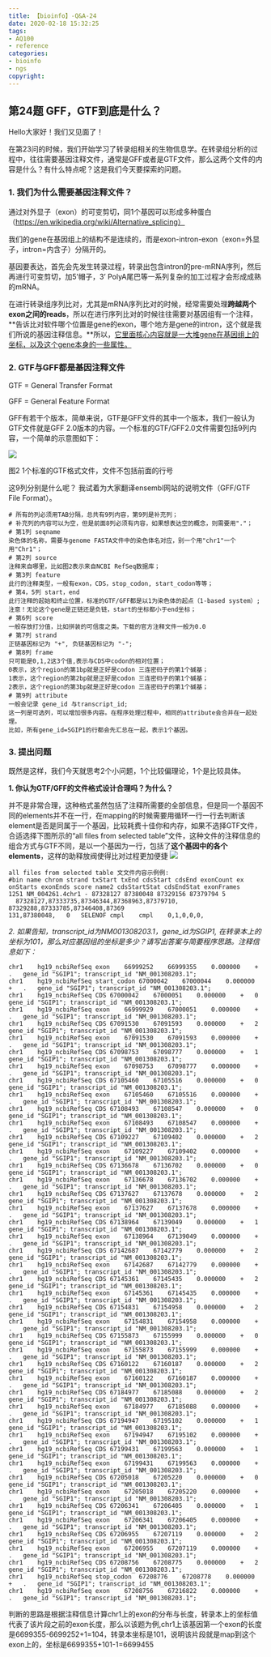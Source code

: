 ```yaml
---
title: 【bioinfo】-Q&A-24
date: 2020-02-18 15:32:25
tags:
- AQ100
- reference
categories:
- bioinfo
- ngs
copyright:
---
```

## 第24题 GFF，GTF到底是什么？
Hello大家好！我们又见面了！

在第23问的时候，我们开始学习了转录组相关的生物信息学。在转录组分析的过程中，往往需要基因注释文件，通常是GFF或者是GTF文件，那么这两个文件的内容是什么？有什么特点呢？这是我们今天要探索的问题。

### 1. 我们为什么需要基因注释文件？
通过对外显子（exon）的可变剪切，同1个基因可以形成多种蛋白（https://en.wikipedia.org/wiki/Alternative_splicing）

我们的gene在基因组上的结构不是连续的，而是exon-intron-exon（exon=外显子，intron=内含子）分隔开的。

基因要表达，首先会先发生转录过程，转录出包含intron的pre-mRNA序列，然后再进行可变剪切，加5’帽子，3’ PolyA尾巴等一系列复杂的加工过程才会形成成熟的mRNA。

在进行转录组序列比对，尤其是mRNA序列比对的时候，经常需要处理**跨越两个exon之间的reads**，所以在进行序列比对的时候往往需要对基因组有一个注释，**告诉比对软件哪个位置是gene的exon，哪个地方是gene的intron，这个就是我们所说的基因注释信息。**所以，<u>它里面核心内容就是一大堆gene在基因组上的坐标，以及这个gene本身的一些属性。</u>

### 2. GTF与GFF都是基因注释文件
GTF = General Transfer Format

GFF = General Feature Format

GFF有若干个版本，简单来说，GTF是GFF文件的其中一个版本，我们一般认为GTF文件就是GFF 2.0版本的内容。一个标准的GTF/GFF2.0文件需要包括9列内容，一个简单的示意图如下：

![](【bioinfo】-Q-A-24/1.jpg)

图2 1个标准的GTF格式文件，文件不包括前面的行号

这9列分别是什么呢？ 我试着为大家翻译ensembl网站的说明文件（GFF/GTF File Format）。

```
# 所有的列必须用TAB分隔，总共有9列内容，第9列是补充列；
# 补充列的内容可以为空，但是前面8列必须有内容，如果想表达空的概念，则需要用"."；
# 第1列 seqname
染色体的名称，需要与genome FASTA文件中的染色体名对应，别一个用"chr1"一个用"Chr1"；
# 第2列 source
注释来自哪里，比如图2表示来自NCBI RefSeq数据库；
# 第3列 feature
此行的注释类型，一般有exon，CDS，stop_codon, start_codon等等；
# 第4，5列 start，end
此行注释的起始和终止位置，标准的GTF/GFF都是以1为染色体的起点（1-based system）;
注意！无论这个gene是正链还是负链，start的坐标都小于end坐标；
# 第6列 score
一般存放打分值，比如拼装的可信度之类。下载的官方注释文件一般为0.0
# 第7列 strand
正链基因标记为 "+", 负链基因标记为 "-";
# 第8列 frame
只可能是0,1,2这3个值,表示与CDS中codon的相对位置；
0表示，这个region的第1bp就是正好是codon 三连密码子的第1个碱基；
1表示，这个region的第2bp就是正好是codon 三连密码子的第1个碱基；
2表示，这个region的第3bp就是正好是codon 三连密码子的第1个碱基；
# 第9列 attribute
一般会记录 gene_id 与transcript_id;
这一列是可选列，可以增加很多内容。在程序处理过程中，相同的attribute会合并在一起处理。
比如，所有gene_id=SGIP1的行都会先汇总在一起，表示1个基因。
```
### 3. 提出问题
既然是这样，我们今天就思考2个小问题，1个比较偏理论，1个是比较具体。

**1. 你认为GTF/GFF的文件格式设计合理吗？为什么？**

并不是非常合理，这种格式虽然包括了注释所需要的全部信息，但是同一个基因不同的elements并不在一行，在mapping的时候需要用循环一行一行去判断该element是否是同属于一个基因，比较耗费十佳你和内存，如果不选择GTF文件，合适选择下图所示的“all files from selected table”文件，这种文件的注释信息的组合方式与GTF不同，是以一个基因为一行，包括了**这个基因中的各个elements**，这样的助释放阀使得比对过程更加便捷
![](【bioinfo】-Q-A-24/2.png)
```
all files from selected table ⽂文件内容示例例:
#bin name chrom strand txStart txEnd cdsStart cdsEnd exonCount ex onStarts exonEnds score name2 cdsStartStat cdsEndStat exonFrames
1251 NM_004261.4chr1 - 87328127 87380048 87329156 87379794 5
  87328127,87333735,87346344,87368963,87379710,   87329288,87333785,87346408,87369
131,87380048,   0   SELENOF cmpl    cmpl    0,1,0,0,0,
```
**2. 如果告知，transcript_id为NM001308203.1*，*gene_id为SGIP1, 在转录本上的坐标为101，那么对应基因组的坐标是多少？请写出答案与简要程序思路。注释信息如下：**

```
chr1	hg19_ncbiRefSeq	exon	66999252	66999355	0.000000	+	.	gene_id "SGIP1"; transcript_id "NM_001308203.1";
chr1	hg19_ncbiRefSeq	start_codon	67000042	67000044	0.000000	+	.	gene_id "SGIP1"; transcript_id "NM_001308203.1";
chr1	hg19_ncbiRefSeq	CDS	67000042	67000051	0.000000	+	0	gene_id "SGIP1"; transcript_id "NM_001308203.1";
chr1	hg19_ncbiRefSeq	exon	66999929	67000051	0.000000	+	.	gene_id "SGIP1"; transcript_id "NM_001308203.1";
chr1	hg19_ncbiRefSeq	CDS	67091530	67091593	0.000000	+	2	gene_id "SGIP1"; transcript_id "NM_001308203.1";
chr1	hg19_ncbiRefSeq	exon	67091530	67091593	0.000000	+	.	gene_id "SGIP1"; transcript_id "NM_001308203.1";
chr1	hg19_ncbiRefSeq	CDS	67098753	67098777	0.000000	+	1	gene_id "SGIP1"; transcript_id "NM_001308203.1";
chr1	hg19_ncbiRefSeq	exon	67098753	67098777	0.000000	+	.	gene_id "SGIP1"; transcript_id "NM_001308203.1";
chr1	hg19_ncbiRefSeq	CDS	67105460	67105516	0.000000	+	0	gene_id "SGIP1"; transcript_id "NM_001308203.1";
chr1	hg19_ncbiRefSeq	exon	67105460	67105516	0.000000	+	.	gene_id "SGIP1"; transcript_id "NM_001308203.1";
chr1	hg19_ncbiRefSeq	CDS	67108493	67108547	0.000000	+	0	gene_id "SGIP1"; transcript_id "NM_001308203.1";
chr1	hg19_ncbiRefSeq	exon	67108493	67108547	0.000000	+	.	gene_id "SGIP1"; transcript_id "NM_001308203.1";
chr1	hg19_ncbiRefSeq	CDS	67109227	67109402	0.000000	+	2	gene_id "SGIP1"; transcript_id "NM_001308203.1";
chr1	hg19_ncbiRefSeq	exon	67109227	67109402	0.000000	+	.	gene_id "SGIP1"; transcript_id "NM_001308203.1";
chr1	hg19_ncbiRefSeq	CDS	67136678	67136702	0.000000	+	0	gene_id "SGIP1"; transcript_id "NM_001308203.1";
chr1	hg19_ncbiRefSeq	exon	67136678	67136702	0.000000	+	.	gene_id "SGIP1"; transcript_id "NM_001308203.1";
chr1	hg19_ncbiRefSeq	CDS	67137627	67137678	0.000000	+	2	gene_id "SGIP1"; transcript_id "NM_001308203.1";
chr1	hg19_ncbiRefSeq	exon	67137627	67137678	0.000000	+	.	gene_id "SGIP1"; transcript_id "NM_001308203.1";
chr1	hg19_ncbiRefSeq	CDS	67138964	67139049	0.000000	+	1	gene_id "SGIP1"; transcript_id "NM_001308203.1";
chr1	hg19_ncbiRefSeq	exon	67138964	67139049	0.000000	+	.	gene_id "SGIP1"; transcript_id "NM_001308203.1";
chr1	hg19_ncbiRefSeq	CDS	67142687	67142779	0.000000	+	2	gene_id "SGIP1"; transcript_id "NM_001308203.1";
chr1	hg19_ncbiRefSeq	exon	67142687	67142779	0.000000	+	.	gene_id "SGIP1"; transcript_id "NM_001308203.1";
chr1	hg19_ncbiRefSeq	CDS	67145361	67145435	0.000000	+	2	gene_id "SGIP1"; transcript_id "NM_001308203.1";
chr1	hg19_ncbiRefSeq	exon	67145361	67145435	0.000000	+	.	gene_id "SGIP1"; transcript_id "NM_001308203.1";
chr1	hg19_ncbiRefSeq	CDS	67154831	67154958	0.000000	+	2	gene_id "SGIP1"; transcript_id "NM_001308203.1";
chr1	hg19_ncbiRefSeq	exon	67154831	67154958	0.000000	+	.	gene_id "SGIP1"; transcript_id "NM_001308203.1";
chr1	hg19_ncbiRefSeq	CDS	67155873	67155999	0.000000	+	0	gene_id "SGIP1"; transcript_id "NM_001308203.1";
chr1	hg19_ncbiRefSeq	exon	67155873	67155999	0.000000	+	.	gene_id "SGIP1"; transcript_id "NM_001308203.1";
chr1	hg19_ncbiRefSeq	CDS	67160122	67160187	0.000000	+	2	gene_id "SGIP1"; transcript_id "NM_001308203.1";
chr1	hg19_ncbiRefSeq	exon	67160122	67160187	0.000000	+	.	gene_id "SGIP1"; transcript_id "NM_001308203.1";
chr1	hg19_ncbiRefSeq	CDS	67184977	67185088	0.000000	+	2	gene_id "SGIP1"; transcript_id "NM_001308203.1";
chr1	hg19_ncbiRefSeq	exon	67184977	67185088	0.000000	+	.	gene_id "SGIP1"; transcript_id "NM_001308203.1";
chr1	hg19_ncbiRefSeq	CDS	67194947	67195102	0.000000	+	1	gene_id "SGIP1"; transcript_id "NM_001308203.1";
chr1	hg19_ncbiRefSeq	exon	67194947	67195102	0.000000	+	.	gene_id "SGIP1"; transcript_id "NM_001308203.1";
chr1	hg19_ncbiRefSeq	CDS	67199431	67199563	0.000000	+	1	gene_id "SGIP1"; transcript_id "NM_001308203.1";
chr1	hg19_ncbiRefSeq	exon	67199431	67199563	0.000000	+	.	gene_id "SGIP1"; transcript_id "NM_001308203.1";
chr1	hg19_ncbiRefSeq	CDS	67205018	67205220	0.000000	+	0	gene_id "SGIP1"; transcript_id "NM_001308203.1";
chr1	hg19_ncbiRefSeq	exon	67205018	67205220	0.000000	+	.	gene_id "SGIP1"; transcript_id "NM_001308203.1";
chr1	hg19_ncbiRefSeq	CDS	67206341	67206405	0.000000	+	1	gene_id "SGIP1"; transcript_id "NM_001308203.1";
chr1	hg19_ncbiRefSeq	exon	67206341	67206405	0.000000	+	.	gene_id "SGIP1"; transcript_id "NM_001308203.1";
chr1	hg19_ncbiRefSeq	CDS	67206955	67207119	0.000000	+	2	gene_id "SGIP1"; transcript_id "NM_001308203.1";
chr1	hg19_ncbiRefSeq	exon	67206955	67207119	0.000000	+	.	gene_id "SGIP1"; transcript_id "NM_001308203.1";
chr1	hg19_ncbiRefSeq	CDS	67208756	67208775	0.000000	+	2	gene_id "SGIP1"; transcript_id "NM_001308203.1";
chr1	hg19_ncbiRefSeq	stop_codon	67208776	67208778	0.000000	+	.	gene_id "SGIP1"; transcript_id "NM_001308203.1";
chr1	hg19_ncbiRefSeq	exon	67208756	67216822	0.000000	+	.	gene_id "SGIP1"; transcript_id "NM_001308203.1";
```
判断的思路是根据注释信息计算chr1上的exon的分布与长度，转录本上的坐标值代表了该片段之前的exon长度，那么以该题为例,chr1上该基因第一个exon的长度是6699355-6699252+1=104，转录本坐标是101，说明该片段就是map到这个exon上的，坐标是6699355+101-1=6699455
